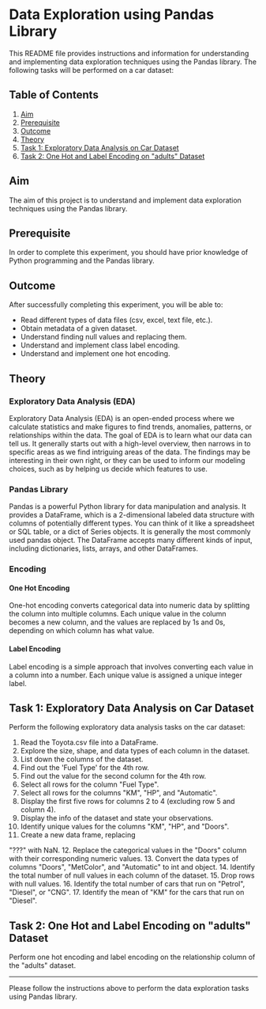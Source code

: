 # Data Exploration using Pandas Library

This README file provides instructions and information for understanding and implementing data exploration techniques using the Pandas library. The following tasks will be performed on a car dataset:

## Table of Contents
1. [Aim](#aim)
2. [Prerequisite](#prerequisite)
3. [Outcome](#outcome)
4. [Theory](#theory)
5. [Task 1: Exploratory Data Analysis on Car Dataset](#task-1)
6. [Task 2: One Hot and Label Encoding on "adults" Dataset](#task-2)

<a name="aim"></a>
## Aim
The aim of this project is to understand and implement data exploration techniques using the Pandas library.

<a name="prerequisite"></a>
## Prerequisite
In order to complete this experiment, you should have prior knowledge of Python programming and the Pandas library.

<a name="outcome"></a>
## Outcome
After successfully completing this experiment, you will be able to:
- Read different types of data files (csv, excel, text file, etc.).
- Obtain metadata of a given dataset.
- Understand finding null values and replacing them.
- Understand and implement class label encoding.
- Understand and implement one hot encoding.

<a name="theory"></a>
## Theory
### Exploratory Data Analysis (EDA)
Exploratory Data Analysis (EDA) is an open-ended process where we calculate statistics and make figures to find trends, anomalies, patterns, or relationships within the data. The goal of EDA is to learn what our data can tell us. It generally starts out with a high-level overview, then narrows in to specific areas as we find intriguing areas of the data. The findings may be interesting in their own right, or they can be used to inform our modeling choices, such as by helping us decide which features to use.

### Pandas Library
Pandas is a powerful Python library for data manipulation and analysis. It provides a DataFrame, which is a 2-dimensional labeled data structure with columns of potentially different types. You can think of it like a spreadsheet or SQL table, or a dict of Series objects. It is generally the most commonly used pandas object. The DataFrame accepts many different kinds of input, including dictionaries, lists, arrays, and other DataFrames.

### Encoding
#### One Hot Encoding
One-hot encoding converts categorical data into numeric data by splitting the column into multiple columns. Each unique value in the column becomes a new column, and the values are replaced by 1s and 0s, depending on which column has what value.

#### Label Encoding
Label encoding is a simple approach that involves converting each value in a column into a number. Each unique value is assigned a unique integer label.

<a name="task-1"></a>
## Task 1: Exploratory Data Analysis on Car Dataset
Perform the following exploratory data analysis tasks on the car dataset:

1. Read the Toyota.csv file into a DataFrame.
2. Explore the size, shape, and data types of each column in the dataset.
3. List down the columns of the dataset.
4. Find out the 'Fuel Type' for the 4th row.
5. Find out the value for the second column for the 4th row.
6. Select all rows for the column "Fuel Type".
7. Select all rows for the columns "KM", "HP", and "Automatic".
8. Display the first five rows for columns 2 to 4 (excluding row 5 and column 4).
9. Display the info of the dataset and state your observations.
10. Identify unique values for the columns "KM", "HP", and "Doors".
11. Create a new data frame, replacing

 "???" with NaN.
12. Replace the categorical values in the "Doors" column with their corresponding numeric values.
13. Convert the data types of columns "Doors", "MetColor", and "Automatic" to int and object.
14. Identify the total number of null values in each column of the dataset.
15. Drop rows with null values.
16. Identify the total number of cars that run on "Petrol", "Diesel", or "CNG".
17. Identify the mean of "KM" for the cars that run on "Diesel".

<a name="task-2"></a>
## Task 2: One Hot and Label Encoding on "adults" Dataset
Perform one hot encoding and label encoding on the relationship column of the "adults" dataset.

---
Please follow the instructions above to perform the data exploration tasks using Pandas library.